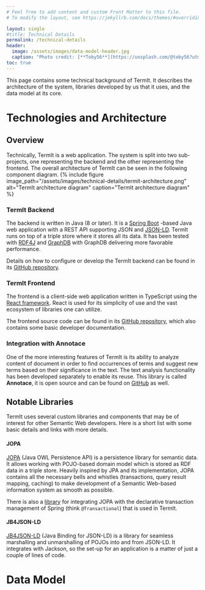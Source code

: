 ```yaml
---
# Feel free to add content and custom Front Matter to this file.
# To modify the layout, see https://jekyllrb.com/docs/themes/#overriding-theme-defaults

layout: single
#title: Technical Details
permalink: /technical-details
header:
  image: /assets/images/data-model-header.jpg
  caption: "Photo credit: [**Toby56**](https://unsplash.com/@toby56?utm_source=unsplash&utm_medium=referral&utm_content=creditCopyText) on [**Unsplash**](http://unsplash.com/)"
toc: true
---
```


This page contains some technical background of TermIt. It describes the architecture of the system, libraries developed by us that it uses, and the data model at its core.


# Technologies and Architecture

## Overview

Technically, TermIt is a web application. The system is split into two sub-projects, one representing the backend and the other representing the frontend. The overall
architecture of TermIt can be seen in the following component diagram.
{% include figure image_path="/assets/images/technical-details/termit-architecture.png" alt="TermIt architecture diagram" caption="TermIt architecture diagram" %}

### TermIt Backend

The backend is written in Java (8 or later). It is a [Spring Boot](https://spring.io/projects/spring-boot) -based Java web application with a REST API 
supporting JSON and [JSON-LD](https://json-ld.org/). TermIt runs on top of a triple store where it stores all its data. It has been tested with 
[RDF4J](https://rdf4j.org/) and [GraphDB](https://graphdb.ontotext.com/) with GraphDB delivering more favorable performance.

Details on how to configure or develop the TermIt backend can be found in its [GitHub repository](https://github.com/kbss-cvut/termit).


### TermIt Frontend

The frontend is a client-side web application written in TypeScript using the [React framework](https://reactjs.org/). React is used for its simplicity of use
and the vast ecosystem of libraries one can utilize.

The frontend source code can be found in its [GitHub repository](https://github.com/kbss-cvut/termit-ui), which also contains some basic developer documentation.

### Integration with Annotace

One of the more interesting features of TermIt is its ability to analyze content of document in order to find occurrences of terms and suggest new terms based on their
significance in the text. The text analysis functionality has been developed separately to enable its reuse. 
This library is called **Annotace**, it is open source and can be found on [GitHub](https://github.com/kbss-cvut/annotace) as well.


## Notable Libraries

TermIt uses several custom libraries and components that may be of interest for other Semantic Web developers. Here is a short list with some basic details 
and links with more details.

#### JOPA

[JOPA](https://github.com/kbss-cvut/jopa) (Java OWL Persistence API) is a persistence library for semantic data. 
It allows working with POJO-based domain model which is stored as RDF data in a triple store. 
Heavily inspired by JPA and its implementation, JOPA contains all the necessary bells and whistles (transactions, query result mapping, caching) to make development
of a Semantic Web-based information system as smooth as possible.

There is also a [library](https://github.com/ledsoft/jopa-spring-transaction) for integrating JOPA with the declarative 
transaction management of Spring (think `@Transactional`) that is used in TermIt.

#### JB4JSON-LD
[JB4JSON-LD](https://github.com/kbss-cvut/jb4jsonld) (Java Binding for JSON-LD) is a library for seamless marshalling and unmarshalling of POJOs into and from JSON-LD.
It integrates with Jackson, so the set-up for an application is a matter of just a couple of lines of code.


# Data Model

